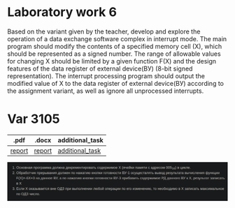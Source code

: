 # Laboratory work 6

Based on the variant given by the teacher, develop and explore the operation of a data exchange software complex in interrupt mode. The main program should modify the contents of a specified memory cell (X), which should be represented as a signed number. The range of allowable values for changing X should be limited by a given function F(X) and the design features of the data register of external device(ВУ) (8-bit signed representation). The interrupt processing program should output the modified value of X to the data register of external device(ВУ) according to the assignment variant, as well as ignore all unprocessed interrupts.

# Var 3105
|.pdf|.docx | additional_task |
|---|---|---|
| [report](./docs/report.pdf) | [report](./docs/report.docx) | [additional_task](./additional_task.asm)|

![Задание](./docs/task.png)

